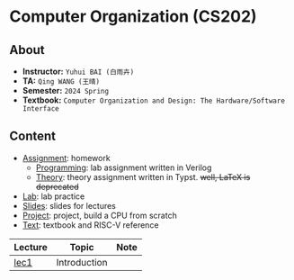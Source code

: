 # Computer Organization (CS202)

## About

- **Instructor:** `Yuhui BAI (白雨卉)`
- **TA:** `Qing WANG (王晴)`
- **Semester:** `2024 Spring`
- **Textbook:** `Computer Organization and Design: The Hardware/Software Interface`

## Content

- [Assignment](./Assignment): homework
  - [Programming](./Assignment/Programming): lab assignment written in Verilog
  - [Theory](./Assignment/Theory): theory assignment written in Typst. ~~well, LaTeX is deprecated~~
- [Lab](./Lab): lab practice
- [Slides](./Slides): slides for lectures
- [Project](./Project): project, build a CPU from scratch
- [Text](./Text): textbook and RISC-V reference

| Lecture | Topic | Note |
| ------- | ----- | ---- |
| [lec1](./Slides/CompOrg_24S_Lec1_Introduction.pdf) | Introduction |  |
